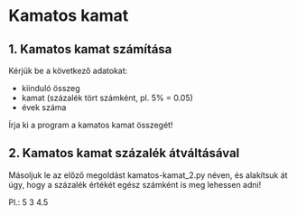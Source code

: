 # Kamatos kamat

## 1. Kamatos kamat számítása

Kérjük be a következő adatokat:
* kiinduló összeg
* kamat (százalék tört számként, pl. 5% = 0.05)
* évek száma

Írja ki a program a kamatos kamat összegét!

## 2. Kamatos kamat százalék átváltásával

Másoljuk le az előző megoldást kamatos-kamat_2.py néven, és alakítsuk át úgy, hogy a százalék értékét egész számként is meg lehessen adni! 

Pl.:
5
3
4.5
